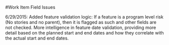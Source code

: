 #Work Item Field Issues

6/29/2015:
Added feature validation logic:
If a feature is a program level risk (No stories and no parent), then it is flagged as such and other fields are not checked.
More intelligence in feature date validation, providing more detail based on the planned start and end dates and how they correlate with the actual start and end dates.

